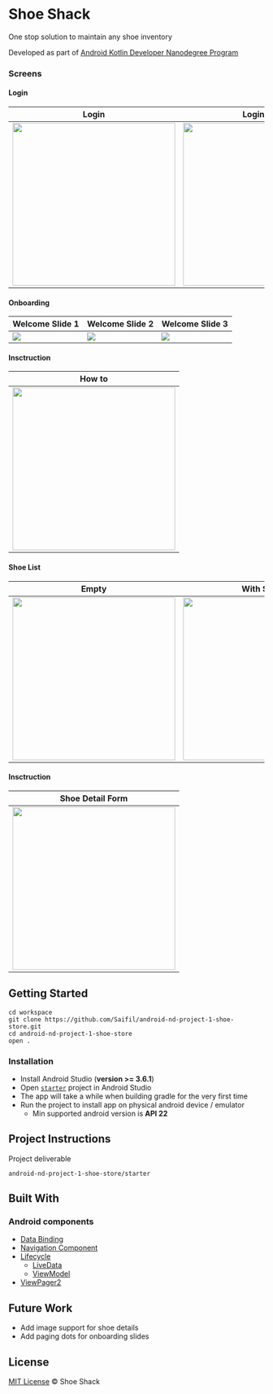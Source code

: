# Shoe Shack

One stop solution to maintain any shoe inventory

Developed as part of [Android Kotlin Developer Nanodegree Program](https://www.udacity.com/course/android-kotlin-developer-nanodegree--nd940)

### Screens

#### Login
| Login      | Login Error |
| ----------- | ----------- |
|<img src="screenshots/login.png" width="320">|<img src="screenshots/login_invalid.png" width="320">|

#### Onboarding
| Welcome Slide 1 | Welcome Slide 2 | Welcome Slide 3 |
| ----------- | ----------- | ----------- |
|<img src="screenshots/welcome_screen_1.png">|<img src="screenshots/welcome_screen_2.png">|<img src="screenshots/welcome_screen_3.png">|

#### Insctruction
| How to      |
| ----------- |
|<img src="screenshots/info.png" width="320">|

#### Shoe List
| Empty      | With Shoes |
| ----------- | ----------- |
|<img src="screenshots/shoe_list_empty.png" width="320">|<img src="screenshots/shoe_list.png" width="320">|

#### Insctruction
| Shoe Detail Form |
| ----------- |
|<img src="screenshots/shoe_add.png" width="320">|

## Getting Started

```
cd workspace
git clone https://github.com/Saifil/android-nd-project-1-shoe-store.git
cd android-nd-project-1-shoe-store
open .
```

### Installation

- Install Android Studio (<b>version >= 3.6.1</b>)
- Open [`starter`](https://github.com/Saifil/android-nd-project-1-shoe-store/tree/master/starter) project in Android Studio
- The app will take a while when building gradle for the very first time
- Run the project to install app on physical android device / emulator
    - Min supported android version is <b>API 22</b>

## Project Instructions

Project deliverable
```
android-nd-project-1-shoe-store/starter
```

## Built With

### Android components
* [Data Binding](https://developer.android.com/topic/libraries/data-binding)
* [Navigation Component](https://developer.android.com/guide/navigation/navigation-getting-started)
* [Lifecycle](https://developer.android.com/jetpack/androidx/releases/lifecycle)
    * [LiveData](https://developer.android.com/topic/libraries/architecture/livedata)
    * [ViewModel](https://developer.android.com/topic/libraries/architecture/viewmodel)
* [ViewPager2](https://developer.android.com/jetpack/androidx/releases/viewpager2)

## Future Work

- Add image support for shoe details
- Add paging dots for onboarding slides

## License

[MIT License](LICENSE) &copy; Shoe Shack
